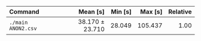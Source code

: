| Command | Mean [s] | Min [s] | Max [s] | Relative |
|:---|---:|---:|---:|---:|
| `./main ANON2.csv` | 38.170 ± 23.710 | 28.049 | 105.437 | 1.00 |
